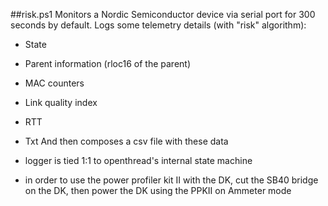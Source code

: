 

##risk.ps1
Monitors a Nordic Semiconductor device via serial port for 300 seconds by default. Logs some telemetry details (with "risk" algorithm):
- State
- Parent information (rloc16 of the parent)
- MAC counters
- Link quality index
- RTT
- Txt
And then composes a csv file with these data

- logger is tied 1:1 to openthread's internal state machine
- in order to use the power profiler kit II with the DK, cut the SB40 bridge on the DK, then power the DK using the PPKII on Ammeter mode
